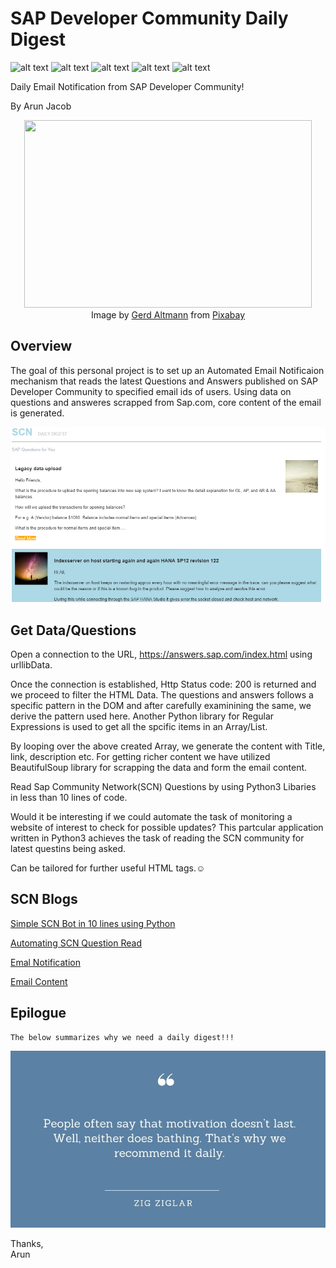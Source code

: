 # SAP Developer Community Daily Digest

![alt text](https://img.shields.io/badge/Python-3-lightgrey "Python 3")
![alt text](https://img.shields.io/badge/SCN-Bot-yellowgreen "SCN Bot")
![alt text](https://img.shields.io/badge/Task-Automate-orange "Automation")
![alt text](https://img.shields.io/badge/Email-Notify-red "e-mail")
![alt text](https://img.shields.io/badge/Style-Content-green "content")

Daily Email Notification from SAP Developer Community!

By Arun Jacob

<!---![Email Notification](https://cdn.pixabay.com/photo/2017/11/17/09/37/businessman-2956974_960_720.jpg)-->
<p align="center">
  <img width="460" height="300" src="[https://cdn.pixabay.com/photo/2017/11/17/09/37/businessman-2956974_960_720.jpg](https://cdn.pixabay.com/photo/2018/03/10/09/45/businessman-3213659_1280.jpg)"><br>
  Image by <a href="https://pixabay.com/users/geralt-9301/?utm_source=link-attribution&amp;utm_medium=referral&amp;utm_campaign=image&amp;utm_content=2956974">Gerd Altmann</a> from <a href="https://pixabay.com/?utm_source=link-attribution&amp;utm_medium=referral&amp;utm_campaign=image&amp;utm_content=2956974">Pixabay</a>
</p>

## Overview

The goal of this personal project is to set up an Automated Email Notificaion mechanism that reads the latest Questions and Answers published on SAP Developer Community to specified email ids of users. Using data on questions and answeres scrapped from Sap.com, core content of the email is generated.

![SCN Daily Digest](https://github.com/jakes2255/ScnQuestionRead/blob/8c6dbc333df128c0a48340a172b43285aaae8909/img/SCN%20Daily%20Digest%20Desktop%20Version.png)
## Get Data/Questions

Open a connection to the URL, https://answers.sap.com/index.html using urllibData.

Once the connection is established, Http Status code: 200 is returned and we proceed to filter the HTML Data. The questions and answers follows a specific pattern in the DOM and after carefully examinining the same, we derive the pattern used here. Another Python library for Regular Expressions is used to get all the spcific items in an Array/List.

By looping over the above created Array, we generate the content with Title, link, description etc. For getting richer content we have utilized BeautifulSoup library for scrapping the data and form the email content.

Read Sap Community Network(SCN) Questions by using Python3 Libaries in less than 10 lines of code.

Would it be interesting if we could automate the task of monitoring a website of interest to check for possible updates?
This partcular application written in Python3 achieves the task of reading the SCN community for latest questins being asked.

Can be tailored for further useful HTML tags.:relaxed:

## SCN Blogs

[Simple SCN Bot in 10 lines using Python](https://blogs.sap.com/2019/08/25/simple-scn-bot-in-10-lines-using-python/)

[Automating SCN Question Read](https://blogs.sap.com/2019/08/29/automating-scn-question-read/)

[Emal Notification](https://blogs.sap.com/2019/08/30/scn-automated-email-notification/)

[Email Content](https://blogs.sap.com/2019/09/05/web-scraping-with-python-to-beautify-email/)

## Epilogue
    The below summarizes why we need a daily digest!!!
![Email Notification](https://github.com/jakes2255/ScnQuestionRead/blob/master/img/dailyMotivation.jpg)

Thanks,</br>
Arun
